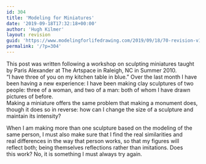 ```yaml
---
id: 304
title: 'Modeling for Miniatures'
date: '2019-09-18T17:32:18+00:00'
author: 'Hugh Kilmer'
layout: revision
guid: 'https://www.modelingforlifedrawing.com/2019/09/18/70-revision-v1/'
permalink: '/?p=304'
---
```


This post was written following a workshop on sculpting miniatures taught by Paris Alexander at The Artspace in Raleigh, NC in Summer 2010.   
“I have three of you on my kitchen table in blue.” Over the last month I have been having a new experience: I have been making clay sculptures of two people: three of a woman, and two of a man: both of whom I have drawn pictures of before.   
Making a miniature offers the same problem that making a monument does, though it does so in reverse: how can I change the size of a sculpture and maintain its intensity?

  
When I am making more than one sculpture based on the modeling of the  
same person, I must also make sure that I find the real similarities and  
 real differences in the way that person works, so that my figures will  
reflect both; being themselves reflections rather than imitations. Does  
 this work? No, it is something I must always try again.